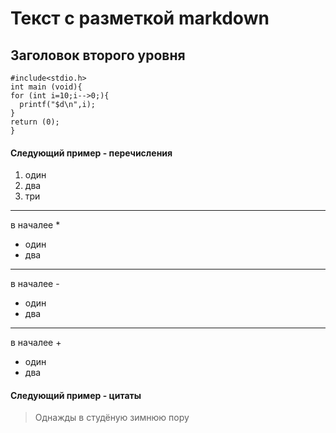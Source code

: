 # Текст с разметкой markdown
## Заголовок второго уровня

    #include<stdio.h>
    int main (void){
    for (int i=10;i-->0;){
      printf("$d\n",i);
    }
    return (0);
    }
#### Следующий пример - перечисления

1. один
2. два
3. три
---
в началее *
* один
* два
---
в началее -
- один
- два
---
в началее +
+ один
+ два
#### Следующий пример - цитаты
> Однажды в студёную зимнюю пору
